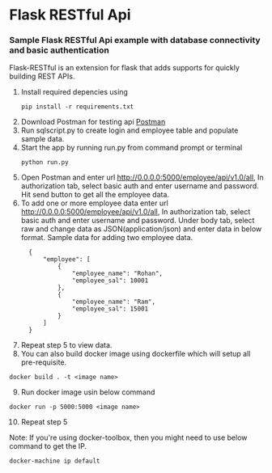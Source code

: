 # Flask RESTful Api

### Sample Flask RESTful Api example with database connectivity and basic authentication

Flask-RESTful is an extension for flask that adds supports for quickly building REST APIs.

1. Install required depencies using 
    ```
    pip install -r requirements.txt
    ```
2. Download Postman for testing api [Postman](https://www.getpostman.com/downloads/)
3. Run sqlscript.py to create login and employee table and populate sample data.
4. Start the app by running run.py from command prompt or terminal
    ```
    python run.py
    ```
5. Open Postman and enter url http://0.0.0.0:5000/employee/api/v1.0/all, In authorization tab, select basic auth and enter username and password. Hit send button to get all the employee data.
6. To add one or more employee data enter url http://0.0.0.0:5000/employee/api/v1.0/all, In authorization tab, select basic auth and enter username and password. Under body tab, select raw and change data as JSON(application/json) and enter data in below format.
Sample data for adding two employee data.  
    ```
      {
          "employee": [
              {
                  "employee_name": "Rohan",            
                  "employee_sal": 10001
              },
              {
                  "employee_name": "Ram",            
                  "employee_sal": 15001
              }
          ]
      }
    ```  
7. Repeat step 5 to view data.
8. You can also build docker image using dockerfile which will setup all pre-requisite.
```
docker build . -t <image name>
```
9. Run docker image usin below command
```
docker run -p 5000:5000 <image name>
```
10. Repeat step 5  

Note: If you're using docker-toolbox, then you might need to use below command to get the IP.
```
docker-machine ip default
```

